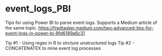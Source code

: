 # event_logs_PBI
Tips for using Power BI to parse event logs. Supports a Medium article of the same topic.
https://fredtasker.medium.com/two-advanced-tips-for-event-logs-in-power-bi-8fd6189a6c31

Tip #1 - Using regex in R to strcture unstructured logs
Tip #2 - CONCATENATEX to mine event log processes
